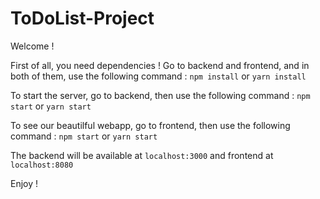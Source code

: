 # ToDoList-Project

Welcome !

First of all, you need dependencies !
Go to backend and frontend, and in both of them, use the following command :
``` npm install ``` or ``` yarn install ```

To start the server, go to backend, then use the following command :
``` npm start ``` or ``` yarn start ```

To see our beautilful webapp, go to frontend, then use the following command :
``` npm start ``` or ``` yarn start ```

The backend will be available at ```localhost:3000``` and frontend at ```localhost:8080```

Enjoy !
